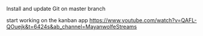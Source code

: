 Install and update Git on master branch 

start working on the kanban app 
https://www.youtube.com/watch?v=QAFL-QOuejk&t=6424s&ab_channel=MayanwolfeStreams